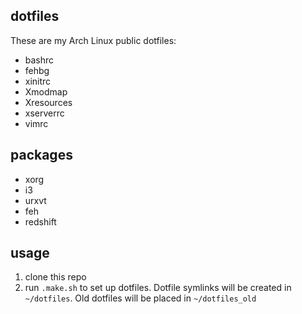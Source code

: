 ## dotfiles

These are my Arch Linux public dotfiles:
- bashrc
- fehbg
- xinitrc
- Xmodmap
- Xresources
- xserverrc
- vimrc

## packages
- xorg
- i3
- urxvt
- feh
- redshift

## usage
1. clone this repo
1. run `.make.sh` to set up dotfiles. Dotfile symlinks will be created in `~/dotfiles`. Old dotfiles will be placed in `~/dotfiles_old`
